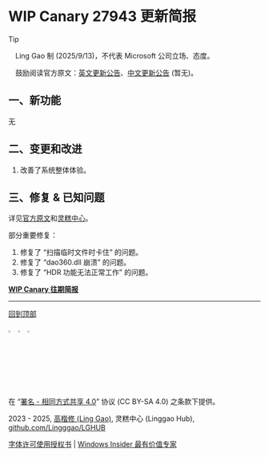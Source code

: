 <SPAN ID = 'HEAD'/>

# WIP Canary 27943 更新简报

> [!TIP]
>
> &emsp;Ling Gao 制 (2025/9/13)，不代表 Microsoft 公司立场、态度。
>
> &emsp;鼓励阅读官方原文：[英文更新公告](https://blogs.windows.com/windows-insider/2025/09/11/announcing-windows-11-insider-preview-build-27943-canary-channel)、[中文更新公告]() (暂无)。

## 一、新功能

无

## 二、变更和改进

1. 改善了系统整体体验。

## 三、修复 & 已知问题

详见[官方原文](https://blogs.windows.com/windows-insider/2025/09/11/announcing-windows-11-insider-preview-build-27943-canary-channel)和[灵糕中心](https://github.com/Lingggao/LGHUB)。

部分重要修复：

1. 修复了 “扫描临时文件时卡住” 的问题。
2. 修复了 “dao360.dll 崩溃” 的问题。
3. 修复了 “HDR 功能无法正常工作” 的问题。

[**WIP Canary 往期简报**](Documents/Canary_Previous)

---

[回到顶部](#HEAD)

<img src="https://mirrors.creativecommons.org/presskit/icons/cc.xlarge.png" width = "3%" /> <img src="https://mirrors.creativecommons.org/presskit/icons/by.xlarge.png" width = "3%" /> <img src="https://mirrors.creativecommons.org/presskit/icons/sa.xlarge.png" width = "3%" />

在 “[署名 - 相同方式共享 4.0](https://creativecommons.org/licenses/by-sa/4.0/legalcode.zh-Hans)” 协议 (CC BY-SA 4.0) 之条款下提供。

2023 - 2025, [高楷修 (Ling Gao)](https://github.com/Lingggao), 灵糕中心 (Linggao Hub), [github.com/Lingggao/LGHUB](https://github.com/Lingggao/LGHUB)

[字体许可使用授权书](https://github.com/Lingggao/LGHUB/blob/main/Images/%E5%AD%97%E4%BD%93%E8%AE%B8%E5%8F%AF%E4%BD%BF%E7%94%A8%E6%8E%88%E6%9D%83%E4%B9%A6.png?raw=true) | [Windows Insider 最有价值专家](https://github.com/Lingggao/LGHUB/blob/main/Images/Windows%20Insider%20MVP.png?raw=true)